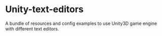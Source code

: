 # Unity-text-editors
A bundle of resources and config examples to use Unity3D game engine with different text editors.
